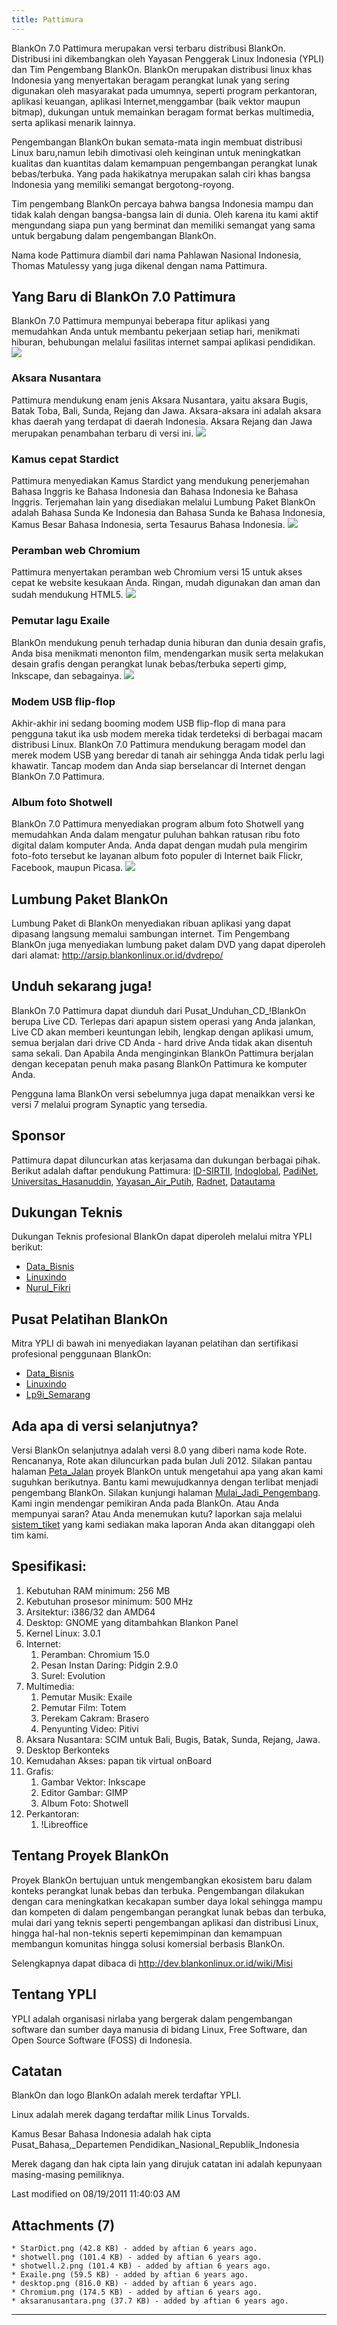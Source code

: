 ```yaml
---
title: Pattimura
---
```


BlankOn 7.0 Pattimura merupakan versi terbaru distribusi BlankOn. Distribusi ini dikembangkan oleh Yayasan Penggerak Linux Indonesia (YPLI) dan Tim
Pengembang BlankOn. BlankOn merupakan distribusi linux khas Indonesia yang menyertakan beragam perangkat lunak yang sering digunakan oleh masyarakat pada
umumnya, seperti program perkantoran, aplikasi keuangan, aplikasi Internet,menggambar (baik vektor maupun bitmap), dukungan untuk memainkan beragam format
berkas multimedia, serta aplikasi menarik lainnya.

Pengembangan BlankOn bukan semata-mata ingin membuat distribusi Linux baru,namun lebih dimotivasi oleh keinginan untuk meningkatkan kualitas dan kuantitas
dalam kemampuan pengembangan perangkat lunak bebas/terbuka. Yang pada hakikatnya merupakan salah ciri khas bangsa Indonesia yang memiliki semangat
bergotong-royong.

Tim pengembang BlankOn percaya bahwa bangsa Indonesia mampu dan tidak kalah dengan bangsa-bangsa lain di dunia. Oleh karena itu kami aktif mengundang siapa
pun yang berminat dan memiliki semangat yang sama untuk bergabung dalam pengembangan BlankOn.

Nama kode Pattimura diambil dari nama Pahlawan Nasional Indonesia, Thomas Matulessy yang juga dikenal dengan nama Pattimura.

## Yang Baru di BlankOn 7.0 Pattimura
BlankOn 7.0 Pattimura mempunyai beberapa fitur aplikasi yang memudahkan Anda untuk membantu pekerjaan setiap hari, menikmati hiburan, behubungan melalui
fasilitas internet sampai aplikasi pendidikan.
![](http://dev.blankonlinux.or.id/raw-attachment/wiki/7/CatatanRilis/desktop.png)

### Aksara Nusantara
Pattimura mendukung enam jenis Aksara Nusantara, yaitu aksara Bugis, Batak Toba, Bali, Sunda, Rejang dan Jawa. Aksara-aksara ini adalah aksara khas daerah
yang terdapat di daerah Indonesia. Aksara Rejang dan Jawa merupakan penambahan terbaru di versi ini.
![](http://dev.blankonlinux.or.id/raw-attachment/wiki/7/CatatanRilis/aksaranusantara.png)

### Kamus cepat Stardict
Pattimura menyediakan Kamus Stardict yang mendukung penerjemahan Bahasa Inggris ke Bahasa Indonesia dan Bahasa Indonesia ke Bahasa Inggris. Terjemahan lain
yang disediakan melalui Lumbung Paket BlankOn adalah Bahasa Sunda Ke Indonesia dan Bahasa Sunda ke Bahasa Indonesia, Kamus Besar Bahasa Indonesia, serta
Tesaurus Bahasa Indonesia.
![](http://dev.blankonlinux.or.id/raw-attachment/wiki/7/CatatanRilis/StarDict.png)

### Peramban web Chromium
Pattimura menyertakan peramban web Chromium versi 15 untuk akses cepat ke website kesukaan Anda. Ringan, mudah digunakan dan aman dan sudah mendukung
HTML5.
![](http://dev.blankonlinux.or.id/raw-attachment/wiki/7/CatatanRilis/Chromium.png)

### Pemutar lagu Exaile
BlankOn mendukung penuh terhadap dunia hiburan dan dunia desain grafis, Anda bisa menikmati menonton film, mendengarkan musik serta melakukan desain grafis
dengan perangkat lunak bebas/terbuka seperti gimp, Inkscape, dan sebagainya.
![](http://dev.blankonlinux.or.id/raw-attachment/wiki/7/CatatanRilis/Exaile.png)

### Modem USB flip-flop
Akhir-akhir ini sedang booming modem USB flip-flop di mana para pengguna takut ika usb modem mereka tidak terdeteksi di berbagai macam distribusi Linux.
BlankOn 7.0 Pattimura mendukung beragam model dan merek modem USB yang beredar di tanah air sehingga Anda tidak perlu lagi khawatir. Tancap modem dan Anda
siap berselancar di Internet dengan BlankOn 7.0 Pattimura.

### Album foto Shotwell
BlankOn 7.0 Pattimura menyediakan program album foto Shotwell yang memudahkan Anda dalam mengatur puluhan bahkan ratusan ribu foto digital dalam komputer
Anda. Anda dapat dengan mudah pula mengirim foto-foto tersebut ke layanan album foto populer di Internet baik Flickr, Facebook, maupun Picasa.
![](http://dev.blankonlinux.or.id/raw-attachment/wiki/7/CatatanRilis/shotwell.png)

## Lumbung Paket BlankOn
Lumbung Paket di BlankOn menyediakan ribuan aplikasi yang dapat dipasang langsung memalui sambungan internet. Tim Pengembang BlankOn juga menyediakan lumbung paket dalam DVD yang dapat diperoleh dari alamat: ​http://arsip.blankonlinux.or.id/dvdrepo/

## Unduh sekarang juga!
BlankOn 7.0 Pattimura dapat diunduh dari ​Pusat_Unduhan_CD_!BlankOn berupa Live CD. Terlepas dari apapun sistem operasi yang Anda jalankan, Live CD akan
memberi keuntungan lebih, lengkap dengan aplikasi umum, semua berjalan dari drive CD Anda - hard drive Anda tidak akan disentuh sama sekali. Dan Apabila
Anda menginginkan BlankOn Pattimura berjalan dengan kecepatan penuh maka pasang BlankOn Pattimura ke komputer Anda.

Pengguna lama BlankOn versi sebelumnya juga dapat menaikkan versi ke versi 7 melalui program Synaptic yang tersedia.

## Sponsor
Pattimura dapat diluncurkan atas kerjasama dan dukungan berbagai pihak. Berikut adalah daftar pendukung Pattimura:
​[ID-SIRTII](http://www.idsirtii.or.id/), ​[Indoglobal](http://www.indoglobal.com/), ​[PadiNet](http://www.padinet.com/), [​Universitas_Hasanuddin](http://www.unhas.ac.id/), [​Yayasan_Air_Putih](http://www.airputih.or.id/), ​[Radnet](http://www.rad.net.id/), [​Datautama](http://datautama.net.id/)

## Dukungan Teknis
Dukungan Teknis profesional BlankOn dapat diperoleh melalui mitra YPLI berikut:
   * [​Data_Bisnis](http://www.databisnis.com/)
   * ​[Linuxindo](http://www.linuxindo.com/)
   * ​[Nurul_Fikri](http://www.nurulfikri.com/)

## Pusat Pelatihan BlankOn
Mitra YPLI di bawah ini menyediakan layanan pelatihan dan sertifikasi profesional penggunaan BlankOn:
   * [​Data_Bisnis](http://www.databisnis.com/)
   * ​[Linuxindo](http://www.linuxindo.com/)
   * [​Lp9i_Semarang](http://www.seamrang.lp3i.ac.id/)

## Ada apa di versi selanjutnya?
Versi BlankOn selanjutnya adalah versi 8.0 yang diberi nama kode Rote. Rencananya, Rote akan diluncurkan pada bulan Juli 2012.
Silakan pantau halaman ​​[Peta_Jalan](http://dev.blankonlinux.or.id/wiki/PetaJalan) proyek BlankOn untuk mengetahui apa yang akan kami suguhkan berikutnya. Bantu kami mewujudkannya dengan terlibat menjadi pengembang BlankOn. Silakan kunjungi halaman ​[Mulai_Jadi_Pengembang](http://dev.blankonlinux.or.id/wiki/Memulai). Kami ingin mendengar pemikiran Anda pada BlankOn. Atau Anda mempunyai saran? Atau Anda menemukan kutu? laporkan saja melalui ​[​sistem_tiket](http://dev.blankonlinux.or.id/report) yang kami sediakan maka laporan Anda akan ditanggapi oleh tim kami.

## Spesifikasi:
   1. Kebutuhan RAM minimum: 256 MB
   2. Kebutuhan prosesor minimum: 500 MHz
   3. Arsitektur: i386/32 dan AMD64
   4. Desktop: GNOME yang ditambahkan Blankon Panel
   5. Kernel Linux: 3.0.1
   6. Internet:
         1. Peramban: Chromium 15.0
         2. Pesan Instan Daring: Pidgin 2.9.0
         3. Surel: Evolution
   7. Multimedia:
         1. Pemutar Musik: Exaile
         2. Pemutar Film: Totem
         3. Perekam Cakram: Brasero
         4. Penyunting Video: Pitivi
   8. Aksara Nusantara: SCIM untuk Bali, Bugis, Batak, Sunda, Rejang, Jawa.
   9. Desktop Berkonteks
  10. Kemudahan Akses: papan tik virtual onBoard
  11. Grafis:
         1. Gambar Vektor: Inkscape
         2. Editor Gambar: GIMP
         3. Album Foto: Shotwell
  12. Perkantoran:
         1. !Libreoffice

## Tentang Proyek BlankOn
Proyek BlankOn bertujuan untuk mengembangkan ekosistem baru dalam konteks perangkat lunak bebas dan terbuka. Pengembangan dilakukan dengan cara meningkatkan kecakapan sumber daya lokal sehingga mampu dan kompeten di dalam pengembangan perangkat lunak bebas dan terbuka, mulai dari yang teknis seperti pengembangan aplikasi dan distribusi Linux, hingga hal-hal non-teknis seperti kepemimpinan dan kemampuan membangun komunitas hingga solusi komersial berbasis
BlankOn.

Selengkapnya dapat dibaca di ​http://dev.blankonlinux.or.id/wiki/Misi

## Tentang YPLI
YPLI adalah organisasi nirlaba yang bergerak dalam pengembangan software dan sumber daya manusia di bidang Linux, Free Software, dan Open Source Software
(FOSS) di Indonesia.

## Catatan
BlankOn dan logo BlankOn adalah merek terdaftar YPLI.

Linux adalah merek dagang terdaftar milik Linus Torvalds.

Kamus Besar Bahasa Indonesia adalah hak cipta ​Pusat_Bahasa,_Departemen Pendidikan_Nasional_Republik_Indonesia

Merek dagang dan hak cipta lain yang dirujuk catatan ini adalah kepunyaan masing-masing pemiliknya.

Last modified on 08/19/2011 11:40:03 AM

## Attachments (7)
    * StarDict.png​ (42.8 KB) - added by aftian 6 years ago.
    * shotwell.png​ (101.4 KB) - added by aftian 6 years ago.
    * shotwell.2.png​ (101.4 KB) - added by aftian 6 years ago.
    * Exaile.png​ (59.5 KB) - added by aftian 6 years ago.
    * desktop.png​ (816.0 KB) - added by aftian 6 years ago.
    * Chromium.png​ (174.5 KB) - added by aftian 6 years ago.
    * aksaranusantara.png​ (37.7 KB) - added by aftian 6 years ago.



---
 



